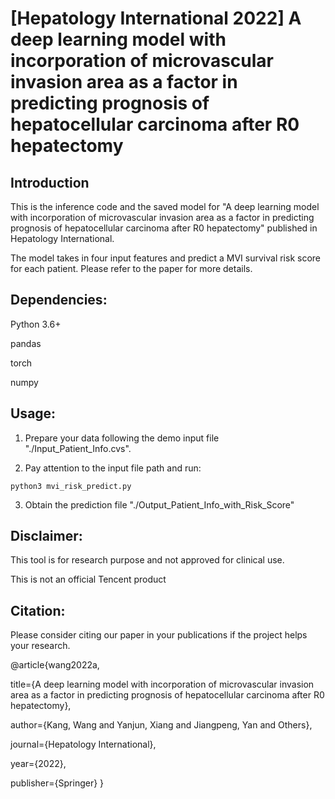 # [Hepatology International 2022] A deep learning model with incorporation of microvascular invasion area as a factor in predicting prognosis of hepatocellular carcinoma after R0 hepatectomy

## Introduction
This is the inference code and the saved model for "A deep learning model with incorporation of microvascular invasion area as a factor in predicting prognosis of hepatocellular carcinoma after R0 hepatectomy" published in Hepatology International.

The model takes in four input features and predict a MVI survival risk score for each patient. Please refer to the paper for more details. 

## Dependencies:

Python 3.6+

pandas

torch

numpy

## Usage:

1. Prepare your data following the demo input file "./Input_Patient_Info.cvs".

2. Pay attention to the input file path and run:

```
python3 mvi_risk_predict.py
```

3. Obtain the prediction file "./Output_Patient_Info_with_Risk_Score"

## Disclaimer:

This tool is for research purpose and not approved for clinical use.

This is not an official Tencent product

## Citation:

Please consider citing our paper in your publications if the project helps your research.

@article{wang2022a,

  title={A deep learning model with incorporation of microvascular invasion area as a factor in predicting prognosis of hepatocellular carcinoma after R0 hepatectomy},

  author={Kang, Wang and Yanjun, Xiang and Jiangpeng, Yan and Others},

  journal={Hepatology International},

  year={2022},

  publisher={Springer}
}

